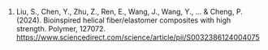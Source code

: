 1. Liu, S., Chen, Y., Zhu, Z., Ren, E., Wang, J., Wang, Y., ... & Cheng, P. (2024). Bioinspired helical fiber/elastomer composites with high strength. Polymer, 127072. https://www.sciencedirect.com/science/article/pii/S0032386124004075
